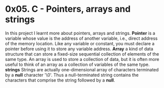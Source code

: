 # 0x05. C - Pointers, arrays and strings
In this project I learnt more about pointers, arrays and strings.
<strong>Pointer</strong> is a variable whose value is the address of another variable, i.e., direct address of the memory location. Like any variable or constant, you must declare a pointer before using it to store any variable address.
<strong>Array</strong> a kind of data structure that can store a fixed-size sequential collection of elements of the same type. An array is used to store a collection of data, but it is often more useful to think of an array as a collection of variables of the same type.
<strong>strings</strong> Strings are actually one-dimensional array of characters terminated by a <strong>null</strong> character '\0'. Thus a null-terminated string contains the characters that comprise the string followed by a <strong>null</strong>. 

